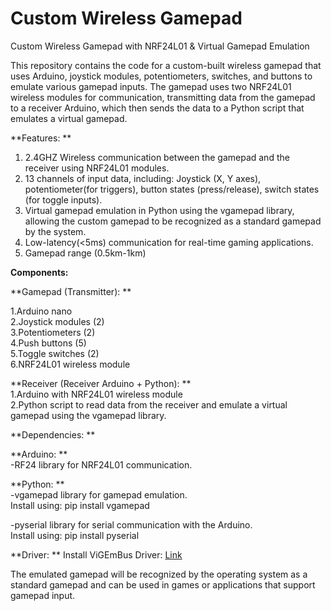 # Custom Wireless Gamepad

Custom Wireless Gamepad with NRF24L01 & Virtual Gamepad Emulation

This repository contains the code for a custom-built wireless gamepad that uses Arduino, joystick modules, potentiometers, switches, and buttons to emulate various gamepad inputs. The gamepad uses two NRF24L01 wireless modules for communication, transmitting data from the gamepad to a receiver Arduino, which then sends the data to a Python script that emulates a virtual gamepad.


**Features: **  
1. 2.4GHZ Wireless communication between the gamepad and the receiver using NRF24L01 modules.  
2. 13 channels of input data, including: Joystick (X, Y axes), potentiometer(for triggers), button states (press/release), switch states (for toggle inputs).  
3. Virtual gamepad emulation in Python using the vgamepad library, allowing the custom gamepad to be recognized as a standard gamepad by the system.  
4. Low-latency(<5ms) communication for real-time gaming applications.    
5. Gamepad range (0.5km-1km)     


**Components:**  

**Gamepad (Transmitter):   **  

1.Arduino nano   
2.Joystick modules (2)   
3.Potentiometers (2)  
4.Push buttons (5)  
5.Toggle switches (2)  
6.NRF24L01 wireless module  

**Receiver (Receiver Arduino + Python):  **  
1.Arduino with NRF24L01 wireless module  
2.Python script to read data from the receiver and emulate a virtual gamepad using the vgamepad library.  

**Dependencies:   **  

**Arduino:  **  
-RF24 library for NRF24L01 communication.  

**Python:  **  
-vgamepad library for gamepad emulation.  
  Install using: pip install vgamepad  

-pyserial library for serial communication with the Arduino.  
  Install using: pip install pyserial  

**Driver:  **
Install ViGEmBus Driver: [Link](https://github.com/nefarius/ViGEmBus/releases/tag/v1.22.0)  


The emulated gamepad will be recognized by the operating system as a standard gamepad and can be used in games or applications that support gamepad input.
